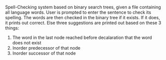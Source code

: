Spell-Checking system based on binary search trees, given a file containing all language words.
User is prompted to enter the sentence to check its spelling.
The words are then checked in the binary tree if it exists.
If it does, it prints out correct.
Else three suggestions are printed out based on these 3 things:
1. The word in the last node reached before decalaration that the word does not exist
2. Inorder predecessor of that node
3. Inorder successor of that node
